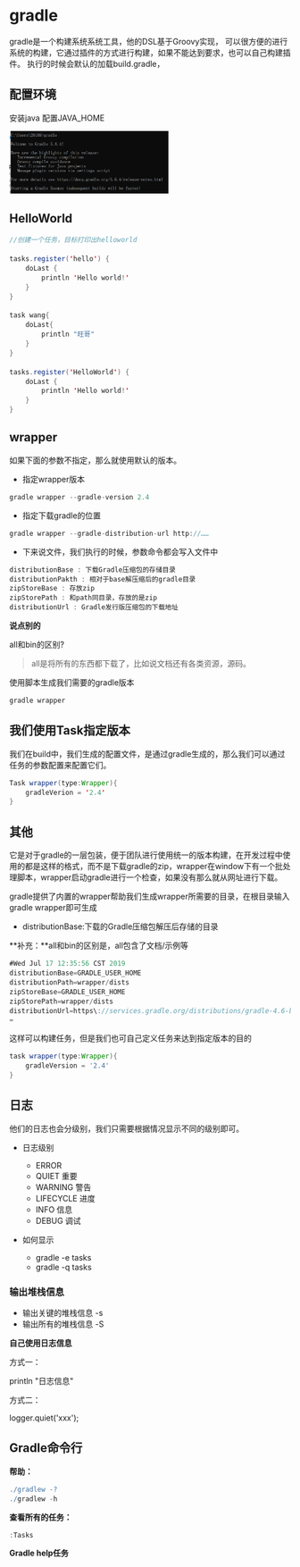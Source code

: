# gradle

gradle是一个构建系统系统工具，他的DSL基于Groovy实现， 可以很方便的进行系统的构建，它通过插件的方式进行构建，如果不能达到要求，也可以自己构建插件。
执行的时候会默认的加载build.gradle，

## 配置环境

安装java  配置JAVA_HOME

<img src="android-1.第一章.assets/image-20211104212736421.png" alt="image-20211104212736421" style="zoom:33%;" />



## HelloWorld

```java
//创建一个任务，目标打印出helloworld

tasks.register('hello') {
    doLast {
        println 'Hello world!'
    }
}

task wang{
    doLast{
        println "旺哥"
    }
}

tasks.register('HelloWorld') {
    doLast {
        println 'Hello world!'
    }
}
```



## wrapper

如果下面的参数不指定，那么就使用默认的版本。

- 指定wrapper版本

```java
gradle wrapper --gradle-version 2.4
```

- 指定下载gradle的位置

```java
gradle wrapper --gradle-distribution-url http://……
```

- 下来说文件，我们执行的时候，参数命令都会写入文件中

```java
distributionBase : 下载Gradle压缩包的存储目录
distributionPakth : 相对于base解压缩后的gradle目录
zipStoreBase : 存放zip
zipStorePath : 和path同目录，存放的是zip
distributionUrl : Gradle发行版压缩包的下载地址
```

**说点别的**

all和bin的区别?
> all是将所有的东西都下载了，比如说文档还有各类资源，源码。



使用脚本生成我们需要的gradle版本

```java
gradle wrapper
```



## 我们使用Task指定版本

我们在build中，我们生成的配置文件，是通过gradle生成的，那么我们可以通过任务的参数配置来配置它们。

```java
Task wrapper(type:Wrapper){
    gradleVerion = '2.4'
}
```



## 其他

它是对于gradle的一层包装，便于团队进行使用统一的版本构建，在开发过程中使用的都是这样的格式，而不是下载gradle的zip，wrapper在window下有一个批处理脚本，wrapper启动gradle进行一个检查，如果没有那么就从网址进行下载。

gradle提供了内置的wrapper帮助我们生成wrapper所需要的目录，在根目录输入gradle wrapper即可生成

- distributionBase:下载的Gradle压缩包解压后存储的目录


**补充：**all和bin的区别是，all包含了文档/示例等

```gradle
#Wed Jul 17 12:35:56 CST 2019
distributionBase=GRADLE_USER_HOME
distributionPath=wrapper/dists
zipStoreBase=GRADLE_USER_HOME
zipStorePath=wrapper/dists
distributionUrl=https\://services.gradle.org/distributions/gradle-4.6-bin.zip
=
```

这样可以构建任务，但是我们也可自己定义任务来达到指定版本的目的

```gradle
task wrapper(type:Wrapper){
    gradleVersion = '2.4'
}
```

## 日志

他们的日志也会分级别，我们只需要根据情况显示不同的级别即可。

- 日志级别
    - ERROR     
    - QUIET     重要
    - WARNING   警告
    - LIFECYCLE 进度
    - INFO      信息
    - DEBUG     调试

- 如何显示
    - gradle -e tasks
    - gradle -q tasks

### 输出堆栈信息

- 输出关键的堆栈信息 -s 
- 输出所有的堆栈信息 -S

**自己使用日志信息**

方式一：

println "日志信息"

方式二：

logger.quiet('xxx');


## Gradle命令行

**帮助：**

```gradle
./gradlew -?
./gradlew -h
```

**查看所有的任务：**

```gradle
:Tasks
```

**Gradle help任务**
